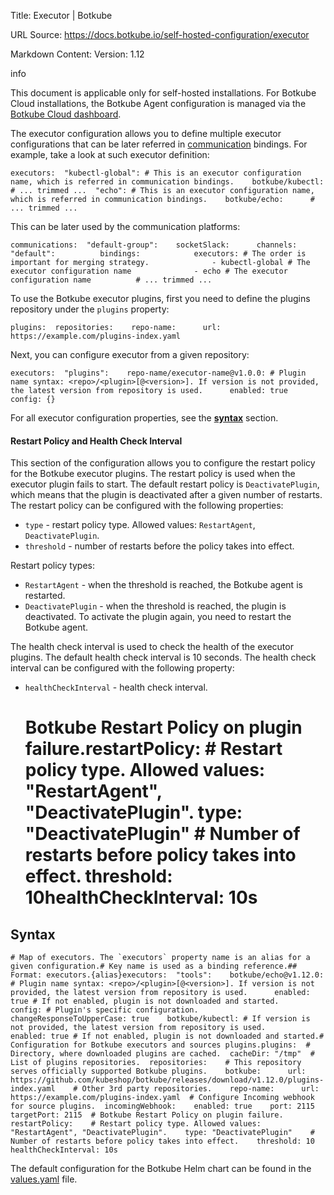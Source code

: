 Title: Executor | Botkube

URL Source: https://docs.botkube.io/self-hosted-configuration/executor

Markdown Content:
Version: 1.12

info

This document is applicable only for self-hosted installations. For Botkube Cloud installations, the Botkube Agent configuration is managed via the [Botkube Cloud dashboard](https://app.botkube.io/).

The executor configuration allows you to define multiple executor configurations that can be later referred in [communication](https://docs.botkube.io/self-hosted-configuration/communication) bindings. For example, take a look at such executor definition:

    executors:  "kubectl-global": # This is an executor configuration name, which is referred in communication bindings.    botkube/kubectl:      # ... trimmed ...  "echo": # This is an executor configuration name, which is referred in communication bindings.    botkube/echo:      # ... trimmed ...

This can be later used by the communication platforms:

    communications:  "default-group":    socketSlack:      channels:        "default":          bindings:            executors: # The order is important for merging strategy.              - kubectl-global # The executor configuration name              - echo # The executor configuration name          # ... trimmed ...

To use the Botkube executor plugins, first you need to define the plugins repository under the `plugins` property:

    plugins:  repositories:    repo-name:      url: https://example.com/plugins-index.yaml

Next, you can configure executor from a given repository:

    executors:  "plugins":    repo-name/executor-name@v1.0.0: # Plugin name syntax: <repo>/<plugin>[@<version>]. If version is not provided, the latest version from repository is used.      enabled: true      config: {}

For all executor configuration properties, see the [**syntax**](#syntax) section.

#### Restart Policy and Health Check Interval[​](#restart-policy-and-health-check-interval "Direct link to Restart Policy and Health Check Interval")

This section of the configuration allows you to configure the restart policy for the Botkube executor plugins. The restart policy is used when the executor plugin fails to start. The default restart policy is `DeactivatePlugin`, which means that the plugin is deactivated after a given number of restarts. The restart policy can be configured with the following properties:

*   `type` - restart policy type. Allowed values: `RestartAgent`, `DeactivatePlugin`.
*   `threshold` - number of restarts before the policy takes into effect.

Restart policy types:

*   `RestartAgent` - when the threshold is reached, the Botkube agent is restarted.
*   `DeactivatePlugin` - when the threshold is reached, the plugin is deactivated. To activate the plugin again, you need to restart the Botkube agent.

The health check interval is used to check the health of the executor plugins. The default health check interval is 10 seconds. The health check interval can be configured with the following property:

*   `healthCheckInterval` - health check interval.

    # Botkube Restart Policy on plugin failure.restartPolicy:  # Restart policy type. Allowed values: "RestartAgent", "DeactivatePlugin".  type: "DeactivatePlugin"  # Number of restarts before policy takes into effect.  threshold: 10healthCheckInterval: 10s

Syntax[​](#syntax "Direct link to Syntax")
------------------------------------------

    # Map of executors. The `executors` property name is an alias for a given configuration.# Key name is used as a binding reference.## Format: executors.{alias}executors:  "tools":    botkube/echo@v1.12.0: # Plugin name syntax: <repo>/<plugin>[@<version>]. If version is not provided, the latest version from repository is used.      enabled: true # If not enabled, plugin is not downloaded and started.      config: # Plugin's specific configuration.        changeResponseToUpperCase: true    botkube/kubectl: # If version is not provided, the latest version from repository is used.      enabled: true # If not enabled, plugin is not downloaded and started.# Configuration for Botkube executors and sources plugins.plugins:  # Directory, where downloaded plugins are cached.  cacheDir: "/tmp"  # List of plugins repositories.  repositories:    # This repository serves officially supported Botkube plugins.    botkube:      url: https://github.com/kubeshop/botkube/releases/download/v1.12.0/plugins-index.yaml    # Other 3rd party repositories.    repo-name:      url: https://example.com/plugins-index.yaml  # Configure Incoming webhook for source plugins.  incomingWebhook:    enabled: true    port: 2115    targetPort: 2115  # Botkube Restart Policy on plugin failure.  restartPolicy:    # Restart policy type. Allowed values: "RestartAgent", "DeactivatePlugin".    type: "DeactivatePlugin"    # Number of restarts before policy takes into effect.    threshold: 10  healthCheckInterval: 10s

The default configuration for the Botkube Helm chart can be found in the [values.yaml](https://github.com/kubeshop/botkube/blob/main/helm/botkube/values.yaml) file.
